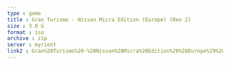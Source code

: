 ```yaml
---
type : game
title : Gran Turismo - Nissan Micra Edition (Europe) (Rev 2)
size : 3.0 G
format : iso
archive : zip
server : myrient
link2 : Gran%20Turismo%20-%20Nissan%20Micra%20Edition%20%28Europe%29%20%28Rev%202%29
---
```

